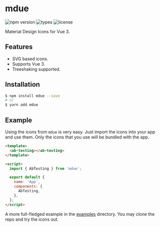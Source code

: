 # mdue

![npm version](https://badgen.net/npm/v/mdue) ![types](https://badgen.net/npm/types/mdue) ![license](https://badgen.net/npm/license/mdue)

Material Design Icons for Vue 3.

## Features

- SVG based icons.
- Supports Vue 3.
- Treeshaking supported.

## Installation

```sh
$ npm install mdue --save
# or
$ yarn add mdue
```

## Example

Using the icons from `mdue` is very easy. Just import the icons into your app and use them. Only the icons that you use will be bundled with the app.

```html
<template>
  <ab-testing></ab-testing>
</template>

<script>
  import { AbTesting } from 'mdue';

  export default {
    name: 'App',
    components: {
      AbTesting,
    },
  };
</script>
```

A more full-fledged example in the [examples](./example) directory. You may clone the repo and try the icons out.
